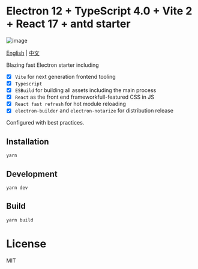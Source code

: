 # Electron 12 + TypeScript 4.0 + Vite 2 + React 17 + antd starter

![image](https://user-images.githubusercontent.com/15929863/116516778-9a5fdd00-a900-11eb-866f-475c16b1fedb.png)

[English](https://github.com/Harhao/electron-vite-react-starter/edit/master/README.md) | [中文](https://github.com/Harhao/electron-vite-react-starter/blob/master/README-zn.md)

Blazing fast Electron starter including 
- [x] `Vite` for next generation frontend tooling
- [x] `Typescript`
- [x] `ESBuild` for building all assets including the main process
- [x] `React` as the front end frameworkfull-featured CSS in JS
- [x] `React fast refresh` for hot module reloading
- [x] `electron-builder` and `electron-notarize` for distribution release

Configured with best practices.

## Installation

`yarn`

## Development

`yarn dev`

## Build

`yarn build`

# License

MIT
